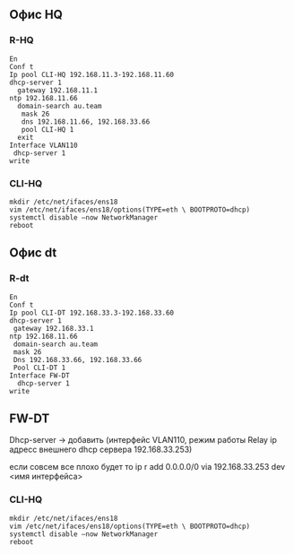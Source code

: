 ## Офис HQ
### R-HQ
``` IOS
En
Conf t 
Ip pool CLI-HQ 192.168.11.3-192.168.11.60
dhcp-server 1
  gateway 192.168.11.1
ntp 192.168.11.66
  domain-search au.team
   mask 26
   dns 192.168.11.66, 192.168.33.66
   pool CLI-HQ 1
  exit
Interface VLAN110
 dhcp-server 1
write
```
### CLI-HQ
```
mkdir /etc/net/ifaces/ens18
vim /etc/net/ifaces/ens18/options(TYPE=eth \ BOOTPROTO=dhcp)
systemctl disable —now NetworkManager
reboot
```
## Офис dt
### R-dt
```
En
Conf t 
Ip pool CLI-DT 192.168.33.3-192.168.33.60
dhcp-server 1
 gateway 192.168.33.1
ntp 192.168.11.66
 domain-search au.team
 mask 26
 Dns 192.168.33.66, 192.168.33.66
 Pool CLI-DT 1
Interface FW-DT
  dhcp-server 1
write
```
## FW-DT

Dhcp-server ->  добавить (интерфейс VLAN110, режим работы Relay ip адресс внешнего dhcp сервера 192.168.33.253)

если совсем все плохо будет то
ip r add 0.0.0.0/0 via 192.168.33.253 dev <имя интерфейса>  

### CLI-HQ
```
mkdir /etc/net/ifaces/ens18
vim /etc/net/ifaces/ens18/options(TYPE=eth \ BOOTPROTO=dhcp)
systemctl disable —now NetworkManager
reboot
